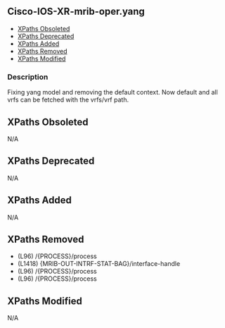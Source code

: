 ## Cisco-IOS-XR-mrib-oper.yang

- [XPaths Obsoleted](#xpaths-obsoleted)
- [XPaths Deprecated](#xpaths-deprecated)
- [XPaths Added](#xpaths-added)
- [XPaths Removed](#xpaths-removed)
- [XPaths Modified](#xpaths-modified)

### Description

Fixing yang model and removing the default context. Now default and all vrfs can be fetched with the vrfs/vrf path.

## XPaths Obsoleted

N/A

## XPaths Deprecated

N/A

## XPaths Added

N/A

## XPaths Removed

- (L96)	/{PROCESS}/process
- (L1418)	{MRIB-OUT-INTRF-STAT-BAG}/interface-handle
- (L96)	/{PROCESS}/process
- (L96)	/{PROCESS}/process

## XPaths Modified

N/A

